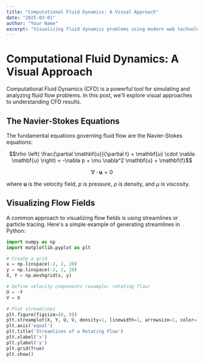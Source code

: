 ```yaml
---
title: "Computational Fluid Dynamics: A Visual Approach"
date: "2025-03-01"
author: "Your Name"
excerpt: "Visualizing fluid dynamics problems using modern web technologies and scientific computing principles."
---
```


# Computational Fluid Dynamics: A Visual Approach

Computational Fluid Dynamics (CFD) is a powerful tool for simulating and analyzing fluid flow problems. In this post, we'll explore visual approaches to understanding CFD results.

## The Navier-Stokes Equations

The fundamental equations governing fluid flow are the Navier-Stokes equations:

$$\rho \left( \frac{\partial \mathbf{u}}{\partial t} + \mathbf{u} \cdot \nabla \mathbf{u} \right) = -\nabla p + \mu \nabla^2 \mathbf{u} + \mathbf{f}$$

$$\nabla \cdot \mathbf{u} = 0$$

where $\mathbf{u}$ is the velocity field, $p$ is pressure, $\rho$ is density, and $\mu$ is viscosity.

## Visualizing Flow Fields

A common approach to visualizing flow fields is using streamlines or particle tracing. Here's a simple example of generating streamlines in Python:

```python
import numpy as np
import matplotlib.pyplot as plt

# Create a grid
x = np.linspace(-2, 2, 20)
y = np.linspace(-2, 2, 20)
X, Y = np.meshgrid(x, y)

# Define velocity components (example: rotating flow)
U = -Y
V = X

# Plot streamlines
plt.figure(figsize=(8, 8))
plt.streamplot(X, Y, U, V, density=1, linewidth=1, arrowsize=1, color='blue')
plt.axis('equal')
plt.title('Streamlines of a Rotating Flow')
plt.xlabel('x')
plt.ylabel('y')
plt.grid(True)
plt.show()